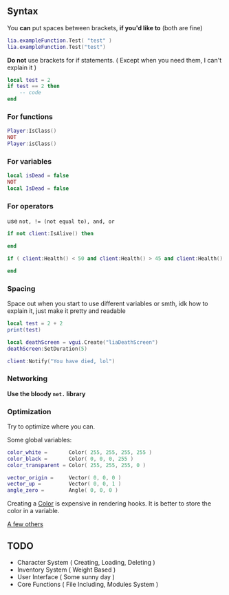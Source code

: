 ## Syntax
You **can** put spaces between brackets, **if you'd like to** (both are fine)
```lua
lia.exampleFunction.Test( "test" )
lia.exampleFunction.Test("test")
```

**Do not** use brackets for if statements. ( Except when you need them, I can't explain it )
```lua
local test = 2
if test == 2 then
    -- code
end
```

### For functions
```lua
Player:IsClass()
NOT
Player:isClass()
```

### For variables
```lua
local isDead = false
NOT
local IsDead = false
```

### For operators
use `not, != (not equal to), and, or`

```lua
if not client:IsAlive() then

end
```
```lua
if ( client:Health() < 50 and client:Health() > 45 and client:Health() != 49 ) or not client:Alive() then

end
```

### Spacing
Space out when you start to use different variables or smth, idk how to explain it, just make it pretty and readable

```lua
local test = 2 + 2
print(test)
```
```lua
local deathScreen = vgui.Create("liaDeathScreen")
deathScreen:SetDuration(5)

client:Notify("You have died, lol")
```

### Networking
**Use the bloody `net.` library**

### Optimization
Try to optimize where you can.

Some global variables:
```lua
color_white =       Color( 255, 255, 255, 255 )
color_black =       Color( 0, 0, 0, 255 )
color_transparent = Color( 255, 255, 255, 0 )

vector_origin =     Vector( 0, 0, 0 )
vector_up =         Vector( 0, 0, 1 )
angle_zero =        Angle( 0, 0, 0 )
```

Creating a [Color](https://wiki.facepunch.com/gmod/Global.Color) is expensive in rendering hooks. It is better to store the color in a variable.

[A few others](https://wiki.facepunch.com/gmod/Global_Variables)

## TODO
- Character System ( Creating, Loading, Deleting )
- Inventory System ( Weight Based )
- User Interface ( Some sunny day )
- Core Functions ( File Including, Modules System )